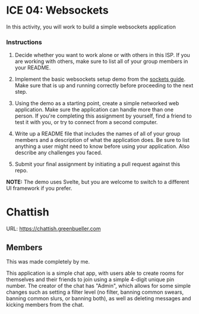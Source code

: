 # ICE 04: Websockets

In this activity, you will work to build a simple websockets application

### Instructions

1. Decide whether you want to work alone or with others in this ISP. If you are working with others, make sure to list all of your group members in your README.

2. Implement the basic websockets setup demo from the [sockets guide](https://github.com/jmcuneo/cs4241-guides/blob/master/using.sockets.md). Make sure that is up and running correctly before proceeding to the next step.

3. Using the demo as a starting point, create a simple networked web application. Make sure the application can handle more than one person. If you're completing this assignment by yourself, find a friend to test it with you, or try to connect from a second computer.

4. Write up a README file that includes the names of all of your group members and a description of what the application does. Be sure to list anything a user might need to know before using your application. Also describe any challenges you faced.

5. Submit your final assignment by initiating a pull request against this repo.

**NOTE:** The demo uses Svelte, but you are welcome to switch to a different UI framework if you prefer.

# Chattish
URL: https://chattish.greenbueller.com

## Members
This was made completely by me.

This application is a simple chat app, with users able to create rooms for themselves and their friends to join using a simple 4-digit unique pin number. The creator of the chat has "Admin", which allows for some simple changes such as setting a filter level (no filter, banning common swears, banning common slurs, or banning both), as well as deleting messages and kicking members from the chat.